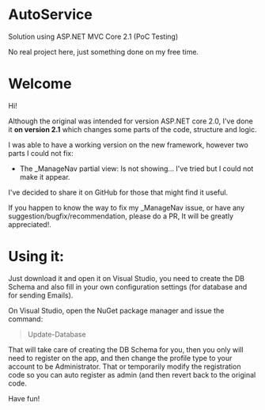 # AutoService
Solution using ASP.NET MVC Core 2.1 (PoC Testing)

No real project here, just something done on my free time.

# Welcome

Hi! 

Although the original was intended for version ASP.NET core 2.0, I've done it **on version 2.1** which changes some parts of the code, structure and logic.

I was able to have a working version on the new framework, however two parts I could not fix:

 - The _ManageNav partial view: Is not showing... I've tried but I could not make it appear.

I've decided to share it on GitHub for those that might find it useful.

If you happen to know the way to fix my _ManageNav issue, or have any suggestion/bugfix/recommendation, please do a PR, It will be greatly appreciated!.

# Using it:

Just download it and open it on Visual Studio, you need to create the DB Schema and also fill in your own configuration settings (for database and for sending Emails).

On Visual Studio, open the NuGet package manager and issue the command: 

> Update-Database 

That will take care of creating the DB Schema for you, then you only will need to register on the app, and then change the profile type to your account to be Administrator. That or temporarily modify the registration code so you can auto register as admin (and then revert back to the original code.

Have fun!
